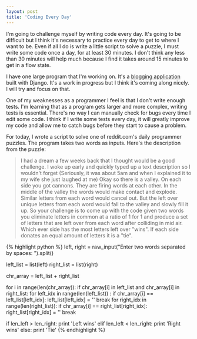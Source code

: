 ```yaml
---
layout: post
title: 'Coding Every Day'
---
```

I'm going to challenge myself by writing code every day. It's going to be difficult but I think it's necessary to practice every day to get to where I want to be. Even if all I do is write a little script to solve a puzzle, I must write some code once a day, for at least 30 minutes. I don't think any less than 30 minutes will help much because I find it takes around 15 minutes to get in a flow state.

I have one large program that I'm working on. It's a [blogging application](http://blogodrone.herokuapp.com) built with Django. It's a work in progress but I think it's coming along nicely. I will try and focus on that. 

One of my weaknesses as a programmer I feel is that I don't write enough tests. I'm learning that as a program gets larger and more complex, writing tests is essential. There's no way I can manually check for bugs every time I edit some code. I think if I write some tests every day, it will greatly improve my code and allow me to catch bugs before they start to cause a problem.

For today, I wrote a script to solve one of reddit.com's daily programmer puzzles. The program takes two words as inputs. Here's the description from the puzzle:

> I had a dream a few weeks back that I thought would be a good challenge. I woke up early and quickly typed up a text description so I wouldn't forget (Seriously, it was about 5am and when I explained it to my wife she just laughed at me)
> Okay so there is a valley. On each side you got cannons. They are firing words at each other. In the middle of the valley the words would make contact and explode. Similar letters from each word would cancel out. But the left over unique letters from each word would fall to the valley and slowly fill it up.
> So your challenge is to come up with the code given two words you eliminate letters in common at a ratio of 1 for 1 and produce a set of letters that are left over from each word after colliding in mid air. Which ever side has the most letters left over "wins". If each side donates an equal amount of letters it is a "tie".

{% highlight python %}
left, right = raw_input("Enter two words separated by spaces: ").split()

left_list = list(left)
right_list = list(right)

chr_array = left_list + right_list

for i in range(len(chr_array)):
    if chr_array[i] in left_list and chr_array[i] in right_list:
        for left_idx in range(len(left_list)) :
            if chr_array[i] == left_list[left_idx]:
                left_list[left_idx] = ''
                break
        for right_idx in range(len(right_list)):
            if chr_array[i] == right_list[right_idx]:
                right_list[right_idx] = ''
                break

if len_left > len_right:
    print 'Left wins'
elif len_left < len_right:
    print 'Right wins'
else:
    print 'Tie'
{% endhighlight %}